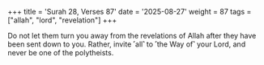 +++
title = 'Surah 28, Verses 87'
date = '2025-08-27'
weight = 87
tags = ["allah", "lord", "revelation"]
+++

Do not let them turn you away from the revelations of Allah after they have been sent down to you. Rather, invite ˹all˺ to ˹the Way of˺ your Lord, and never be one of the polytheists.